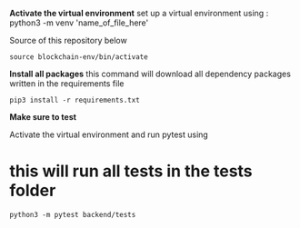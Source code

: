**Activate the virtual environment**
set up a virtual environment using : python3 -m venv 'name_of_file_here'

Source of this repository below
```
source blockchain-env/bin/activate
```


**Install all packages**
this command will download all dependency packages written in the requirements file
```
pip3 install -r requirements.txt
```

**Make sure to test**

Activate the virtual environment and run pytest using
# this will run all tests in the tests folder
```
python3 -m pytest backend/tests
```
